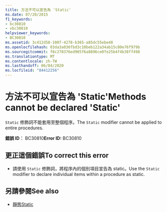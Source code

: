 ```yaml
---
title: 方法不可以宣告為 'Static'
ms.date: 07/20/2015
f1_keywords:
- bc30810
- vbc30810
helpviewer_keywords:
- BC30810
ms.assetid: 3c412d58-1007-4278-b365-a85dc55ebe48
ms.openlocfilehash: 03da3a036fbd3c10beb122a34ab15c80e76f979b
ms.sourcegitcommit: f8c270376ed905f6a8896ce0fe25b4f4b38ff498
ms.translationtype: MT
ms.contentlocale: zh-TW
ms.lasthandoff: 06/04/2020
ms.locfileid: "84412256"
---
```

# <a name="methods-cannot-be-declared-static"></a><span data-ttu-id="63762-102">方法不可以宣告為 'Static'</span><span class="sxs-lookup"><span data-stu-id="63762-102">Methods cannot be declared 'Static'</span></span>
<span data-ttu-id="63762-103">`Static` 修飾詞不能套用至整個程序。</span><span class="sxs-lookup"><span data-stu-id="63762-103">The `Static` modifier cannot be applied to entire procedures.</span></span>  
  
 <span data-ttu-id="63762-104">**錯誤 ID︰** BC30810</span><span class="sxs-lookup"><span data-stu-id="63762-104">**Error ID:** BC30810</span></span>  
  
## <a name="to-correct-this-error"></a><span data-ttu-id="63762-105">更正這個錯誤</span><span class="sxs-lookup"><span data-stu-id="63762-105">To correct this error</span></span>  
  
- <span data-ttu-id="63762-106">請使用 `Static` 修飾詞，將程序內的個別項目宣告為 static。</span><span class="sxs-lookup"><span data-stu-id="63762-106">Use the `Static` modifier to declare individual items within a procedure as static.</span></span>  
  
## <a name="see-also"></a><span data-ttu-id="63762-107">另請參閱</span><span class="sxs-lookup"><span data-stu-id="63762-107">See also</span></span>

- [<span data-ttu-id="63762-108">靜態</span><span class="sxs-lookup"><span data-stu-id="63762-108">Static</span></span>](../language-reference/modifiers/static.md)
